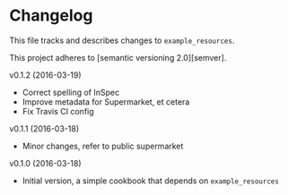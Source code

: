 # Changelog

This file tracks and describes changes to `example_resources`.

This project adheres to [semantic versioning 2.0][semver].

v0.1.2 (2016-03-19)

- Correct spelling of InSpec
- Improve metadata for Supermarket, et cetera
- Fix Travis CI config

v0.1.1 (2016-03-18)

- Minor changes, refer to public supermarket

v0.1.0 (2016-03-18)

- Initial version, a simple cookbook that depends on `example_resources`
